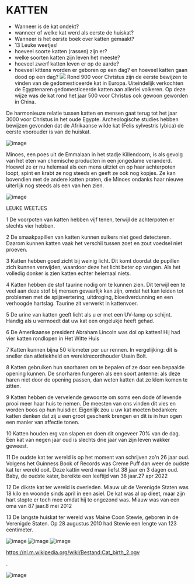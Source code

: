 #              KATTEN
* Wanneer is de kat ondekt?
* wanneer of welke kat werd als eerste de huiskat?
* Wanneer is het eerste boek over katten gemaakt?
* 13 Leuke weetjes!
* hoeveel soorte katten (rassen) zijn er?
* welke soorten katten zijn leven het meeste?
* hoeveel zwerf katten leven er op de aarde?
* hoeveel kittens worden er geboren op een dag? en hoeveel katten gaan dood op een dag?
 ![](https://www.groenrijkrijswijk.nl/files/images/product-range/category_9_n.jpg) 
Rond 900 voor Christus zijn de eerste bewijzen te vinden van de gedomesticeerde kat in Europa. Uiteindelijk verkochten de Egyptenaren gedomesticeerde katten aan allerlei volkeren. Op deze wijze was de kat rond het jaar 500 voor Christus ook gewoon geworden in China.

De harmonieuze relatie tussen katten en mensen gaat terug tot het jaar 3000 voor Christus in het oude Egypte. Archeologische studies hebben bewijzen gevonden dat de Afrikaanse wilde kat (Felis sylvestris lybica) de eerste voorouder is van de huiskat.

![image](https://user-images.githubusercontent.com/84578661/215278143-fcef341c-551d-4da2-8566-11b390da2afa.png)

Minoes, een poes uit de Emmalaan in het stadje Killendoorn, is als gevolg van het eten van chemische producten in een jongedame veranderd. Hoewel ze er nu helemaal als een mens uitziet en op haar achterpoten loopt, spint en krabt ze nog steeds en geeft ze ook nog kopjes. Ze kan bovendien met de andere katten praten, die Minoes ondanks haar nieuwe uiterlijk nog steeds als een van hen zien.

![image](https://user-images.githubusercontent.com/84578661/215278579-831a0bbc-e251-4718-93b6-9c09d3e3d13e.png)

LEUKE WEETJES

1 De voorpoten van katten hebben vijf tenen, terwijl de achterpoten er slechts vier hebben.

2 De smaakpapillen van katten kunnen suikers niet goed detecteren. Daarom kunnen katten vaak het verschil tussen zoet en zout voedsel niet proeven.

3 Katten hebben goed zicht bij weinig licht. Dit komt doordat de pupillen zich kunnen verwijden, waardoor deze het licht beter op vangen. Als het volledig donker is zien katten echter helemaal niets.

4 Katten hebben de stof taurine nodig om te kunnen zien. Dit terwijl een te veel aan deze stof bij mensen gevaarlijk kan zijn, omdat het kan leiden tot problemen met de spijsvertering, uitdroging, bloedverdunning en een verhoogde hartslag. Taurine zit verwerkt in kattenvoer.

5 De urine van katten geeft licht als u er met een UV-lamp op schijnt. Handig als u vermoedt dat uw kat een ongelukje heeft gehad.

6 De Amerikaanse president Abraham Lincoln was dol op katten! Hij had vier katten rondlopen in Het Witte Huis

7 Katten kunnen bijna 50 kilometer per uur rennen. In vergelijking: dit is sneller dan atletiekheld en wereldrecordhouder Usain Bolt.

8 Katten gebruiken hun snorharen om te bepalen of ze door een bepaalde opening kunnen. De snorharen fungeren als een soort antenne: als deze haren niet door de opening passen, dan weten katten dat ze klem komen te zitten.

9 Katten hebben de vervelende gewoonte om soms een dode óf levende prooi meer haar huis te nemen. De meesten van ons vinden dit vies en worden boos op hun huisdier. Eigenlijk zou u uw kat moeten bedanken: katten denken dat zij u een groot geschenk brengen en dit is in hun ogen een manier van affectie tonen.

10 Katten houden erg van slapen en doen dit ongeveer 70% van de dag. Een kat van negen jaar oud is slechts drie jaar van zijn leven wakker geweest.

11 De oudste kat ter wereld is op het moment van schrijven zo'n 26 jaar oud. Volgens het Guinness Book of Records was Creme Puff dan weer de oudste kat ter wereld ooit. Deze kattin werd maar liefst 38 jaar en 3 dagen oud. Baby, de oudste kater, bereikte een leeftijd van 38 jaar.27 apr 2022

12 De dikste kat ter wereld is overleden. Miauw uit de Verenigde Staten was 18 kilo en woonde sinds april in een asiel. De kat was al op dieet, maar zijn hart stopte er toch mee omdat hij te ongezond was. Miauw was van een oma van 87 jaar.8 mei 2012

13 De langste huiskat ter wereld was Maine Coon Stewie, geboren in de Verenigde Staten. Op 28 augustus 2010 had Stewie een lengte van 123 centimeter.

![image](https://user-images.githubusercontent.com/84578661/215310696-25d32dde-02e1-4318-a7fd-ff20db0145e6.png)
![image](https://user-images.githubusercontent.com/84578661/215310739-b9ced74b-3d90-4752-9361-b7ba7218ce63.png)
![image](https://user-images.githubusercontent.com/84578661/215310768-611cf31a-cbd5-413b-b27f-5f397d8e20b0.png)

https://nl.m.wikipedia.org/wiki/Bestand:Cat_birth_2.ogv






.














![image](https://user-images.githubusercontent.com/84578661/215277291-d766db61-77e7-4493-8df3-14eea5508984.png)
